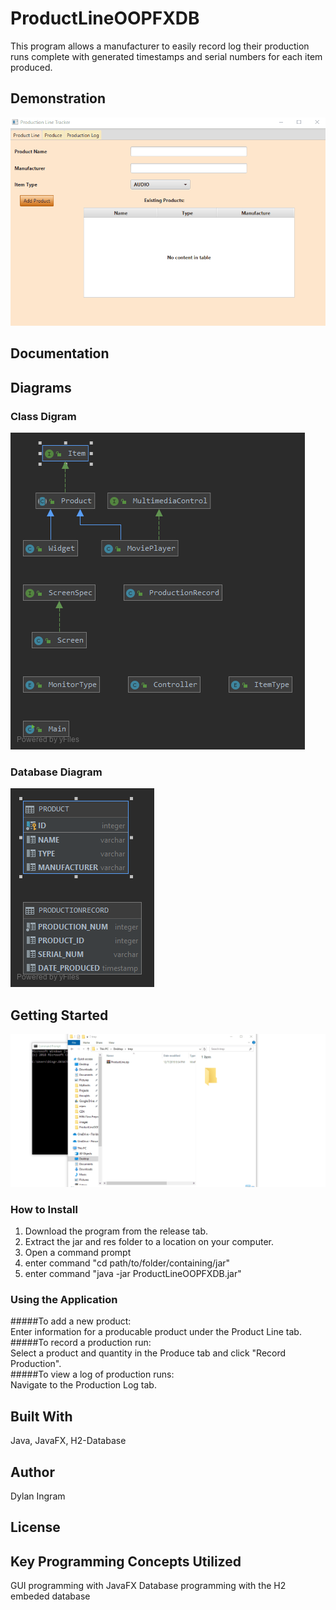 # ProductLineOOPFXDB
This program allows a manufacturer to easily record log their production runs complete with generated timestamps and serial numbers for each item produced.
## Demonstration
![](images/demo.gif)
## Documentation

## Diagrams
### Class Digram
![](images/classDiagram.PNG)
### Database Diagram
![](images/databaseDiagram.png)
## Getting Started
![](images/install.gif)
### How to Install
1. Download the program from the release tab.
2. Extract the jar and res folder to a location on your computer.
3. Open a command prompt
4. enter command "cd path/to/folder/containing/jar"
5. enter command "java -jar ProductLineOOPFXDB.jar"

### Using the Application
#####To add a new product:  
  Enter information for a producable product under the Product Line tab.  
#####To record a production run:  
  Select a product and quantity in the Produce tab and click "Record Production".  
#####To view a log of production runs:  
  Navigate to the Production Log tab.  

## Built With
Java, JavaFX, H2-Database

## Author
Dylan Ingram
## License


## Key Programming Concepts Utilized
GUI programming with JavaFX
Database programming with the H2 embeded database
